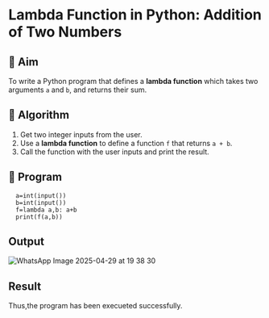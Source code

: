 # Lambda Function in Python: Addition of Two Numbers

## 🎯 Aim
To write a Python program that defines a **lambda function** which takes two arguments `a` and `b`, and returns their sum.

## 🧠 Algorithm
1. Get two integer inputs from the user.
2. Use a **lambda function** to define a function `f` that returns `a + b`.
3. Call the function with the user inputs and print the result.

## 🧾 Program
      a=int(input())
      b=int(input())
      f=lambda a,b: a+b
      print(f(a,b))

## Output
![WhatsApp Image 2025-04-29 at 19 38 30](https://github.com/user-attachments/assets/1b274613-8326-42e4-854d-9d6625ae4ac8)



## Result
Thus,the program has been execueted successfully.

